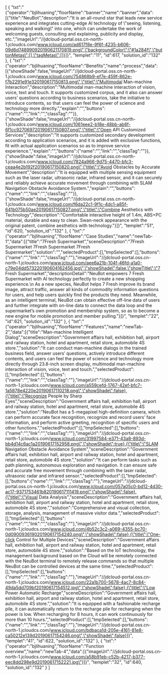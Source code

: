 [
	{
		"txt":"{\"operator\":\"bjlihuaning\",\"floorName\":\"banner\",\"name\":\"banner\",\"data\":[{\"title\":\"NeuBot\",\"description\":\"It is an all-round star that leads new service experience and integrates cutting-edge AI technology of \\\"seeing, listening, speaking and walking\\\" into one, which can undertake the work of welcoming guests, consulting and explaining, publicity and display, etc.\",\"imageUrl\":\"//jdcloud-portal.oss.cn-north-1.jcloudcs.com/www.jcloud.com/ad617f8e-9f6f-4235-b606-09d6d748990920190621170819.png\",\"backgroundColor\":\"#1a284f\",\"buttonMetas\":[],\"tagMetas\":[]}]}",
		"templet":"11",
		"id":617,
		"solution_id":"132"
	},
	{
		"txt":"{\"operator\":\"bjlihuaning\",\"floorName\":\"Benefits\",\"name\":\"process\",\"data\":[{\"showShade\":false,\"imageUrl\":\"//jdcloud-portal.oss.cn-north-1.jcloudcs.com/www.jcloud.com/754868b9-ef7e-459f-862e-f7b2291e91e320190617150813.png\",\"title\":\"Multimodal Man-machine Interaction\",\"description\":\"Multimodal man-machine interaction of vision, voice, text and touch. It supports customized corpus, and it also can answer users’ questions according to business scenarios, take the initiative to introduce contents, so that users can feel the power of science and technology more directly.\",\"explain\":\"\",\"buttons\":{\"name\":\"\",\"link\":\"\",\"classTag\":\"\"}},{\"showShade\":false,\"imageUrl\":\"//jdcloud-portal.oss.cn-north-1.jcloudcs.com/www.jcloud.com/1061eee2-b18e-48bb-ab6f-6f1cc927069720190617150807.png\",\"title\":\"Open API Customized Services\",\"description\":\"It supports customized secondary development according to application scenarios, and it is added with exclusive functions, fit with actual application scenarios so as to improve service experience.\",\"explain\":\"\",\"buttons\":{\"name\":\"\",\"link\":\"\",\"classTag\":\"\"}},{\"showShade\":false,\"imageUrl\":\"//jdcloud-portal.oss.cn-north-1.jcloudcs.com/www.jcloud.com/7824a966-9d75-4470-bfc3-ceaa4e2b192f20190617150820.png\",\"title\":\"Avoid Obstacles by Accurate Movement\",\"description\":\"It is equipped with multiple sensing equipment such as the laser radar, ultrasonic radar, infrared sensor, and it can securely and reliably achieve accurate movement through combining with SLAM Navigation Obstacle Avoidance System.\",\"explain\":\"\",\"buttons\":{\"name\":\"\",\"link\":\"\",\"classTag\":\"\"}},{\"showShade\":false,\"imageUrl\":\"//jdcloud-portal.oss.cn-north-1.jcloudcs.com/www.jcloud.com/f6da22c1-9f1c-4dc1-a85f-641b075b50ae20190617150827.png\",\"title\":\"Combine Aesthetics with Technology\",\"description\":\"Comfortable interactive height of 1.4m, ABS+PC material, durable and easy to clean. Swan-neck appearance with the original patent, combine aesthetics with technology.\"}]}",
		"templet":"51",
		"id":620,
		"solution_id":"132"
	},
	{
		"txt":"{\"operator\":\"bjlihuaning\",\"floorName\":\"Case Studies\",\"name\":\"newTab-1\",\"data\":[{\"title\":\"7Fresh Supermarket\",\"sceneDescription\":\"7Fresh Supermarket 7Fresh Supermarket 7Fresh Supermarket\",\"solution\":\"\",\"selectedProduct\":[],\"tmpSelected\":[],\"buttons\":{\"name\":\"\",\"link\":\"\",\"classTag\":\"\"},\"imageUrl\":\"//jdcloud-portal.oss.cn-north-1.jcloudcs.com/www.jcloud.com/aee6a21b-104f-46fd-a1a0-c79e04dd573220190604162456.jpg\",\"showShade\":false,\"showTitle\":\"7 Fresh Supermarket\",\"descriptionDetail\":\"NeuBot empowers 7 Fresh Supermarket with AI technology perfectly to create a new shopping experience.\\n As a new species, NeuBot helps 7 Fresh improve its brand image, attract traffic, answer all kinds of commodity information questions for users, and help users quickly find the products they need. Meanwhile, as an intelligent terminal, NeuBot can obtain effective off-line data of users and further integrate with on-line data to connect the data loop and the supermarket’s own promotion and membership system, so as to become a new engine for mobile promotion and member pulling.\"}]}",
		"templet":"22",
		"id":621,
		"solution_id":"132"
	},
	{
		"txt":"{\"operator\":\"bjlihuaning\",\"floorName\":\"Features\",\"name\":\"newTab-2\",\"data\":[{\"title\":\"Man-machine Intelligent Dialog\",\"sceneDescription\":\"Government affairs hall, exhibition hall, airport and railway station, hotel and apartment, retail store, automobile 4S store.\",\"solution\":\"It can conduct man-machine dialogs in the trained business field, answer users’ questions, actively introduce different contents, and users can feel the power of science and technology more directly through 23.8-inch screen display, multimodal man-machine interaction of vision, voice, text and touch.\",\"selectedProduct\":[],\"tmpSelected\":[],\"buttons\":{\"name\":\"\",\"link\":\"\",\"classTag\":\"\"},\"imageUrl\":\"//jdcloud-portal.oss.cn-north-1.jcloudcs.com/www.jcloud.com/a559cefd-1767-42ef-bfc7-1a5878e4220e20190617110218.png\",\"showShade\":false},{\"title\":\"Recognize People by Sharp Eyes\",\"sceneDescription\":\"Government affairs hall, exhibition hall, airport and railway station, hotel and apartment, retail store, automobile 4S store.\",\"solution\":\"NeuBot has a 5-megapixel high-definition camera, which can perform accurate face recognition, recognize and record users’ face information, and perform active greeting, recognition of specific users and other functions.\",\"selectedProduct\":[],\"tmpSelected\":[],\"buttons\":{\"name\":\"\",\"link\":\"\",\"classTag\":\"\"},\"imageUrl\":\"//jdcloud-portal.oss.cn-north-1.jcloudcs.com/www.jcloud.com/31997584-e371-43a8-893d-bb4d14c6ac1a20190617152958.png\",\"showShade\":true},{\"title\":\"SLAM Navigation Obstacle Avoidance System\",\"sceneDescription\":\"Government affairs hall, exhibition hall, airport and railway station, hotel and apartment, retail store, automobile 4S store.\",\"solution\":\"It can perform tasks such as path planning, autonomous exploration and navigation. It can ensure safe and accurate free movement through combining with the laser radar, ultrasonic radar and infrared sensor.\",\"selectedProduct\":[],\"tmpSelected\":[],\"buttons\":{\"name\":\"\",\"link\":\"\",\"classTag\":\"\"},\"imageUrl\":\"//jdcloud-portal.oss.cn-north-1.jcloudcs.com/www.jcloud.com/057a05c0-bd12-4d30-ac17-9371753461b820190617111419.png\",\"showShade\":false},{\"title\":\"Visual Data Analysis\",\"sceneDescription\":\"Government affairs hall, exhibition hall, airport and railway station, hotel and apartment, retail store, automobile 4S store.\",\"solution\":\"Comprehensive and visual collection, storage, analysis, management of massive visitor data.\",\"selectedProduct\":[],\"tmpSelected\":[],\"buttons\":{\"name\":\"\",\"link\":\"\",\"classTag\":\"\"},\"imageUrl\":\"//jdcloud-portal.oss.cn-north-1.jcloudcs.com/www.jcloud.com/4b52c3c2-a069-4355-bc70-0d090093619020190617154240.png\",\"showShade\":false},{\"title\":\"One-click Control for Multiple Devices\",\"sceneDescription\":\"Government affairs hall, exhibition hall, airport and railway station, hotel and apartment, retail store, automobile 4S store.\",\"solution\":\"Based on the IoT technology, the management background based on the Cloud will be remotely connected with the NeuBot terminal to remotely release commands so that multiple NeuBot can be controlled devices at the same time.\",\"selectedProduct\":[],\"tmpSelected\":[],\"buttons\":{\"name\":\"\",\"link\":\"\",\"classTag\":\"\"},\"imageUrl\":\"//jdcloud-portal.oss.cn-north-1.jcloudcs.com/www.jcloud.com/22a1b700-5678-4ac7-8c84-49da5dd709bf20190617154512.jpg\",\"showShade\":false},{\"title\":\"Low Power Automatic Recharge\",\"sceneDescription\":\"Government affairs hall, exhibition hall, airport and railway station, hotel and apartment, retail store, automobile 4S store.\",\"solution\":\"It is equipped with a fashionable recharge pile, it can automatically return to the recharge pile for recharging when the power is low. When recharging for 8 hours, it can work continuously for more than 10 hours.\",\"selectedProduct\":[],\"tmpSelected\":[],\"buttons\":{\"name\":\"\",\"link\":\"\",\"classTag\":\"\"},\"imageUrl\":\"//jdcloud-portal.oss.cn-north-1.jcloudcs.com/www.jcloud.com/bdbaca1d-205e-4161-81e8-ca50212e139d20190617154246.png\",\"showShade\":false}]}",
		"templet":"41",
		"id":622,
		"solution_id":"132"
	},
	{
		"txt":"{\"operator\":\"bjlihuaning\",\"floorName\":\"Function overview\",\"name\":\"newTab-4\",\"data\":[{\"imageUrl\":\"//jdcloud-portal.oss.cn-north-1.jcloudcs.com/www.jcloud.com/a58b91eb-c52b-4217-b377-eec8dd298e9d20190617152221.jpg\"}]}",
		"templet":"32",
		"id":640,
		"solution_id":"132"
	}
]